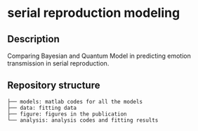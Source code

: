 # serial reproduction modeling

## Description
Comparing Bayesian and Quantum Model in predicting emotion transmission in serial reproduction.

## Repository structure 

```
├── models: matlab codes for all the models 
├── data: fitting data
├── figure: figures in the publication
└── analysis: analysis codes and fitting results
```

